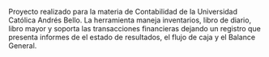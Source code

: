 Proyecto realizado para la materia de Contabilidad de la Universidad Católica Andrés Bello. La herramienta maneja inventarios, libro de diario, libro mayor y soporta las transacciones financieras dejando un registro que presenta informes de el estado de resultados, el flujo de caja y el Balance General.
